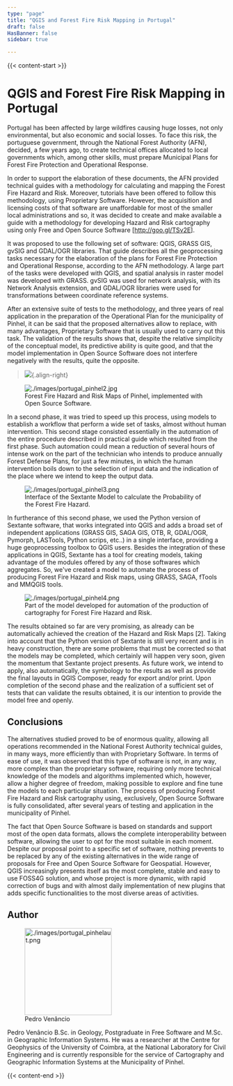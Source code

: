```yaml
---
type: "page"
title: "QGIS and Forest Fire Risk Mapping in Portugal"
draft: false
HasBanner: false
sidebar: true

---
```


{{< content-start >}}

# QGIS and Forest Fire Risk Mapping in Portugal

Portugal has been affected by large wildfires causing huge losses, not only environmental, but also economic and social losses. To face this risk, the portuguese government, through the National Forest Authority (AFN), decided, a few years ago, to create technical offices allocated to local governments which, among other skills, must prepare Municipal Plans for Forest Fire Protection and Operational Response.

In order to support the elaboration of these documents, the AFN provided technical guides with a methodology for calculating and mapping the Forest Fire Hazard and Risk. Moreover, tutorials have been offered to follow this methodology, using Proprietary Software. However, the acquisition and licensing costs of that software are unaffordable for most of the smaller local administrations and so, it was decided to create and make available a guide with a methodology for developing Hazard and Risk cartography using only Free and Open Source Software \[<http://goo.gl/TSv2E>\].

It was proposed to use the following set of software: QGIS, GRASS GIS, gvSIG and GDAL/OGR libraries. That guide describes all the geoprocessing tasks necessary for the elaboration of the plans for Forest Fire Protection and Operational Response, according to the AFN methodology. A large part of the tasks were developed with QGIS, and spatial analysis in raster model was developed with GRASS. gvSIG was used for network analysis, with its Network Analysis extension, and GDAL/OGR libraries were used for transformations between coordinate reference systems.

After an extensive suite of tests to the methodology, and three years of real application in the preparation of the Operational Plan for the municipality of Pinhel, it can be said that the proposed alternatives allow to replace, with many advantages, Proprietary Software that is usually used to carry out this task. The validation of the results shows that, despite the relative simplicity of the conceptual model, its predictive ability is quite good, and that the model implementation in Open Source Software does not interfere negatively with the results, quite the opposite.

> ![](../images/portugal_pinhel1.jpg){.align-right}

<figure>
<img src="../images/portugal_pinhel2.jpg" class="align-right" alt="./images/portugal_pinhel2.jpg" />
<figcaption>Forest Fire Hazard and Risk Maps of Pinhel, implemented with Open Source Software.</figcaption>
</figure>

In a second phase, it was tried to speed up this process, using models to establish a workflow that perform a wide set of tasks, almost without human intervention. This second stage consisted essentially in the automation of the entire procedure described in practical guide which resulted from the first phase. Such automation could mean a reduction of several hours of intense work on the part of the technician who intends to produce annually Forest Defense Plans, for just a few minutes, in which the human intervention boils down to the selection of input data and the indication of the place where we intend to keep the output data.

<figure>
<img src="../images/portugal_pinhel3.png" class="align-right" alt="./images/portugal_pinhel3.png" />
<figcaption>Interface of the Sextante Model to calculate the Probability of the Forest Fire Hazard.</figcaption>
</figure>

In furtherance of this second phase, we used the Python version of Sextante software, that works integrated into QGIS and adds a broad set of independent applications (GRASS GIS, SAGA GIS, OTB, R, GDAL/OGR, Pymorph, LASTools, Python scrips, etc..) in a single interface, providing a huge geoprocessing toolbox to QGIS users. Besides the integration of these applications in QGIS, Sextante has a tool for creating models, taking advantage of the modules offered by any of those softwares which aggregates. So, we\'ve created a model to automate the process of producing Forest Fire Hazard and Risk maps, using GRASS, SAGA, fTools and MMQGIS tools.

<figure>
<img src="../images/portugal_pinhel4.png" class="align-right" alt="./images/portugal_pinhel4.png" />
<figcaption>Part of the model developed for automation of the production of cartography for Forest Fire Hazard and Risk.</figcaption>
</figure>

The results obtained so far are very promising, as already can be automatically achieved the creation of the Hazard and Risk Maps \[2\]. Taking into account that the Python version of Sextante is still very recent and is in heavy construction, there are some problems that must be corrected so that the models may be completed, which certainly will happen very soon, given the momentum that Sextante project presents. As future work, we intend to apply, also automatically, the symbology to the results as well as provide the final layouts in QGIS Composer, ready for export and/or print. Upon completion of the second phase and the realization of a sufficient set of tests that can validate the results obtained, it is our intention to provide the model free and openly.

## Conclusions

The alternatives studied proved to be of enormous quality, allowing all operations recommended in the National Forest Authority technical guides, in many ways, more efficiently than with Proprietary Software. In terms of ease of use, it was observed that this type of software is not, in any way, more complex than the proprietary software, requiring only more technical knowledge of the models and algorithms implemented which, however, allow a higher degree of freedom, making possible to explore and fine tune the models to each particular situation. The process of producing Forest Fire Hazard and Risk cartography using, exclusively, Open Source Software is fully consolidated, after several years of testing and application in the municipality of Pinhel.

The fact that Open Source Software is based on standards and support most of the open data formats, allows the complete interoperability between software, allowing the user to opt for the most suitable in each moment. Despite our proposal point to a specific set of software, nothing prevents to be replaced by any of the existing alternatives in the wide range of proposals for Free and Open Source Software for Geospatial. However, QGIS increasingly presents itself as the most complete, stable and easy to use FOSS4G solution, and whose project is more dynamic, with rapid correction of bugs and with almost daily implementation of new plugins that adds specific functionalities to the most diverse areas of activities.

## Author

<figure>
<img src="../images/portugal_pinhelaut.png" class="align-left" height="200" alt="./images/portugal_pinhelaut.png" />
<figcaption>Pedro Venâncio</figcaption>
</figure>

Pedro Venâncio B.Sc. in Geology, Postgraduate in Free Software and M.Sc. in Geographic Information Systems. He was a researcher at the Centre for Geophysics of the University of Coimbra, at the National Laboratory for Civil Engineering and is currently responsible for the service of Cartography and Geographic Information Systems at the Municipality of Pinhel.

{{< content-end >}}
